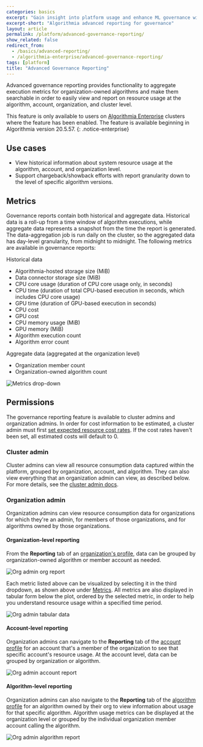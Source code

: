 ```yaml
---
categories: basics
excerpt: "Gain insight into platform usage and enhance ML governance with Algorithmia's advanced reporting capabilities"
excerpt-short: "Algorithmia advanced reporting for governance"
layout: article
permalink: /platform/advanced-governance-reporting/
show_related: false
redirect_from:
  - /basics/advanced-reporting/
  - /algorithmia-enterprise/advanced-governance-reporting/
tags: [platform]
title: "Advanced Governance Reporting"
---
```


Advanced governance reporting provides functionality to aggregate execution metrics for organization-owned algorithms and make them searchable in order to easily view and report on resource usage at the algorithm, account, organization, and cluster level.

This feature is only available to users on [Algorithmia Enterprise](/enterprise) clusters where the feature has been enabled. The feature is available beginning in Algorithmia version 20.5.57.
{: .notice-enterprise}

## Use cases

- View historical information about system resource usage at the algorithm, account, and organization level.
- Support chargeback/showback efforts with report granularity down to the level of specific algorithm versions.

## Metrics

Governance reports contain both historical and aggregate data. Historical data is a roll-up from a time window of algorithm executions, while aggregate data represents a snapshot from the time the report is generated. The data-aggregation job is run daily on the cluster, so the aggregated data has day-level granularity, from midnight to midnight. The following metrics are available in governance reports:

Historical data
- Algorithmia-hosted storage size (MiB)
- Data connector storage size (MiB)
- CPU core usage (duration of CPU core usage only, in seconds)
- CPU time (duration of total CPU-based execution in seconds, which includes CPU core usage)
- GPU time (duration of GPU-based execution in seconds)
- CPU cost
- GPU cost
- CPU memory usage (MiB)
- GPU memory (MiB)
- Algorithm execution count
- Algorithm error count

Aggregate data (aggregated at the organization level)
- Organization member count
- Organization-owned algorithm count

![Metrics drop-down](/images/post_images/advanced_reporting/governance_reporting_metrics_list.png)

## Permissions

The governance reporting feature is available to cluster admins and organization admins. In order for cost information to be estimated, a cluster admin must first [set expected resource cost rates](/administration/admin-panel/governance-reporting#setting-cost-rates). If the cost rates haven't been set, all estimated costs will default to 0.

### Cluster admin

Cluster admins can view all resource consumption data captured within the platform, grouped by organization, account, and algorithm. They can also view everything that an organization admin can view, as described below. For more details, see the [cluster admin docs](/administration/admin-panel/governance-reporting#pulling-and-viewing-usage-data).

### Organization admin

Organization admins can view resource consumption data for organizations for which they're an admin, for members of those organizations, and for algorithms owned by those organizations.

#### Organization-level reporting

From the **Reporting** tab of an [organization's profile]({{site.baseurl}}/platform/organizations), data can be grouped by organization-owned algorithm or member account as needed.

![Org admin org report](/images/post_images/advanced_reporting/governance_reporting_org_report.png)

Each metric listed above can be visualized by selecting it in the third dropdown, as shown above under [Metrics](#metrics). All metrics are also displayed in tabular form below the plot, ordered by the selected metric, in order to help you understand resource usage within a specified time period.

![Org admin tabular data](/images/post_images/advanced_reporting/governance_reporting_tabular_report.png)

#### Account-level reporting

Organization admins can navigate to the **Reporting** tab of the [account profile]({{site.baseurl}}/platform/account-profile/) for an account that's a member of the organization to see that specific account's resource usage. At the account level, data can be grouped by organization or algorithm.

![Org admin account report](/images/post_images/advanced_reporting/governance_reporting_account_report.png)

#### Algorithm-level reporting

Organization admins can also navigate to the **Reporting** tab of the [algorithm profile]({{site.baseurl}}/platform/algorithm-profile/) for an algorithm owned by their org to view information about usage for that specific algorithm. Algorithm usage metrics can be displayed at the organization level or grouped by the individual organization member account calling the algorithm.

![Org admin algorithm report](/images/post_images/advanced_reporting/governance_reporting_algorithm_report.png)
